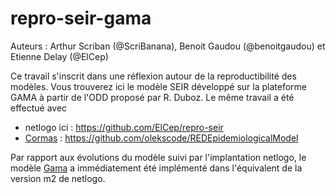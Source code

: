 # repro-seir-gama
Auteurs : Arthur Scriban (@ScriBanana), Benoit Gaudou (@benoitgaudou) et Etienne Delay (@ElCep)

Ce travail s'inscrit dans une réflexion autour de la reproductibilité des modèles. Vous trouverez ici le modèle SEIR développé sur la plateforme GAMA à partir de l'ODD proposé par R. Duboz.
Le même travail a été effectué avec 
- netlogo ici : https://github.com/ElCep/repro-seir 
- [Cormas](https://github.com/cormas/cormas) : https://github.com/olekscode/REDEpidemiologicalModel

Par rapport aux évolutions du modèle suivi par l'implantation netlogo, le modèle [Gama](https://gama-platform.org/) a immédiatement été implémenté dans l'équivalent de la version m2 de netlogo.

